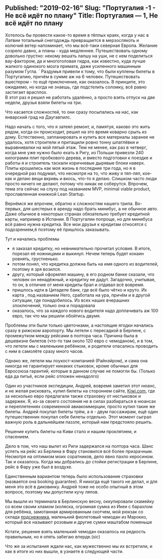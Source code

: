 Published: "2019-02-16"
Slug: "Португалия -1 - Не всё идёт по плану" 
Title: Португалия — 1, Не всё идёт по плану
---------------------------------------------------------------------------
Хотелось бы провести какое-то время в тёплых краях, когда у нас в Латвии
тотальный снегодождь превращается в мерзослякоть и колючий ветер
напоминает, что мы всё-таки северная Европа. Желание созрело давно, а
планы - куда медленнее. Путешествовать одному довольно грустно: некому
вешать лапшу на уши, не с кем поделиться вау-фактором, да и многоголовая
гидра, как известно, куда лучше жалкого одинокого мозга примата, даже
усиленного машинным разумом Гугла.
`
Раздумья привели к тому, что были куплены билеты в Португалию, причём в
сумме аж на 6 человек. Путешествовать вшестером - то ещё приключение,
как оказалось. В принципе, это ожидаемо, но когда не знаешь, где
подстелить соломку, всё равно застигает врасплох.  
В этот раз я решил не работать удалённо, а просто взять отпуск на две
недели, друзья взяли билеты на три. 

Что касается сложностей, то они сразу посыпались на нас, как январский
град на Даугавпилс.

Надо начать с того, что я затеял ремонт, и, памятуя, каково это жить
рядом, когда он происходит, решил на это время коварно срыть из дому.
Естественно, запланировать и купить все материалы заранее не удалось,
хотя строители и притащили ровно тонну шпатлёвки и выравнивалки на мой
пятый этаж. Тем не менее, как раз в четверг, когда мне уже нужно было
ехать в Ригу, из Польши привезли 240 килограмм плит пробкового дерева, и
вместо подготовки к поездке и работы я и строитель таскали коричневые
дырявые блоки наверх. Плиты крошились как моя жизнь в последние три
года, но я в очередной раз подумал, что несмотря на то, что живу я
тяп-ляп, кое-как и делаю вещи вкривь и вкось, что-то я делаю. Слишком
часто люди просто ничего не делают, потому что никак не соберутся.
Впрочем, тема эта сейчас на слуху под названием MVP, minimal viable
produсt, прославленная книжкой Lean Startup.
 
Вернёмся же впрочем, обратно к сложностям нашего трипа. Во-первых, для
шестерых в аренду надо брать минибус, а не обычное авто. Даже обычное в
некоторых странах обязательно требует кредитной карты, например в
Испании. В Португалии попроще, но для минибуса всё равно нужна кредитка.
Все мои друзья к кредитам относятся с подозрением,ё поэтому её пришлось
заказывать.

Тут и начались проблемы

- я заказал кредитку, но невнимательно прочитал условия. В итоге,
  порезал её ножницами и выкинул. Нечем теперь будет кокаин ровнять,
  грустненько.
- потом понял, что кредитка должна быть на имя одного из водителей,
  поэтому я зря возился.
- другу, который оформлял машину, в его родном банке сказали, что
  человек он ненадёжный, и кредитку не дадут. Загадочно, учитывая, то
  он, в отличие от меня кредиты брал и отдавал всё вовремя.
- пришлось идти в Цитаделе банк, где всё было чётко и круто. Их карта ,
  под названием Hero, сработала на ура, причём и в другой ситуации, где
  понадобилось. Из всех наших вчерашних злоключений, только она и
  порадовала
- оказалось, что за каждого нового водителя надо доплачивать аж 100
  евро, так что мы решили обойтись двумя.
  
Проблемы эти были только цветочками, а настоящие ягодки начались сразу в
рижском аэропорту. Мы летели с пересадкой в Берлине, с промежутком между
рейсами в полтора часа. Причина была в дешевизне билетов (что-то там
около 120 евро с чемоданом), и в том, что летели мы с маленьким
ребёнком, и родители опасались проводить с ним в самолёте сразу много
часов.

Однако же, летели мы лоукост-компанией (Райнэйром), и сама она никогда 
не гарантирует никаких стыковок, кроме обычных для Евросоюза гарантий,
которые в данном случае не помогли бы. (Только еда да питьё, если рейс
отложен ненадолго)

Один из участников экспедиции, Андрей, вовремя заметил этот нюанс, и не
желая рисковать, купил билеты на стороннем сайте,
[Kiwi.com](https://Kiwi.com), где за несколько евро предлагали также
страховку от нестыковок и задержек. Я, из-за своего состояния не в силах
разбираться в нюансах и переплетениях современной авиакоммерции, просто
купил такие же билеты. Андрей покупал билеты трём, а я - двум
пассажирам, ещё один путешественник покупал себе билеты отдельно. Этот
момент сыграл важную роль в дальнейшем паззле, который нам предстояло
решить.

Решение купить билеты на Киви стало и нашим проклятием, и спасением. 

Дело в том, что наш вылет из Риги задержался на полтора часа. Шанс
успеть на рейс из Берлина в Фару становился всё более призрачным.
Несмотря на оптимизм моих соратников, дело явно пахло керосином. Так и
оказалось. Когда мы добрались до стойки регистрации в Берлине, рейс в
Фару уже был в воздухе.

Единственным вариантом теперь было использование страховки (назвается
она booking guarantee). Я никогда ещё такого не делал, и для меня это
всё в диковинку. Андрей тоже не особо опытный в этом вопросе, поэтому мы
допустили кучу ляпов.

Мы вышли из терминала в Берлинскую весну, оккупировали скамейку со всем
своим хламом (коляска, огромная сумка из Икеи с барахлом для ребёнка, 
замотанная армированным скотчем, мой рюкзак со склада
[подснежника](http://sniegpulkstenite.lv), маленький фиолетовый чемодан
из Марокко, который все называют розовым и другие сумки маштабом
поменьше

Кстати, решение взять маленький чемодан оказалось на редкость
правильным, но я опять забегаю вперде.(sic)

Что же за испытания ждали нас, как мужественно мы их встретили, и как в
итоге из них вышли, в узнаете в следующей части.

